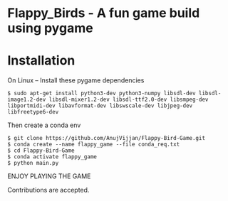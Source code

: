 # Flappy_Birds - A fun game build using pygame

# Installation
On Linux –
Install these pygame dependencies
```shell
$ sudo apt-get install python3-dev python3-numpy libsdl-dev libsdl-image1.2-dev libsdl-mixer1.2-dev libsdl-ttf2.0-dev libsmpeg-dev libportmidi-dev libavformat-dev libswscale-dev libjpeg-dev libfreetype6-dev
```

Then create a conda env

```shell
$ git clone https://github.com/AnujVijjan/Flappy-Bird-Game.git
$ conda create --name flappy_game --file conda_req.txt
$ cd Flappy-Bird-Game
$ conda activate flappy_game
$ python main.py
```
ENJOY PLAYING THE GAME


Contributions are accepted.
